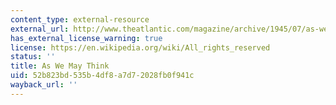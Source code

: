 ```yaml
---
content_type: external-resource
external_url: http://www.theatlantic.com/magazine/archive/1945/07/as-we-may-think/303881/
has_external_license_warning: true
license: https://en.wikipedia.org/wiki/All_rights_reserved
status: ''
title: As We May Think
uid: 52b823bd-535b-4df8-a7d7-2028fb0f941c
wayback_url: ''
---
```

